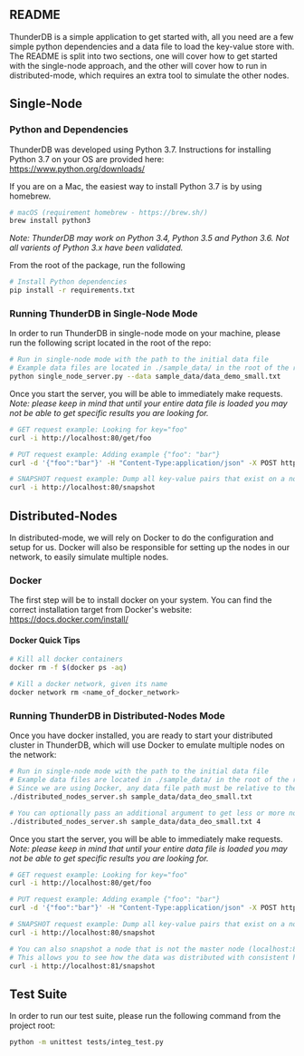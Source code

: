 ## README

ThunderDB is a simple application to get started with, all you need are a few simple python dependencies and a data file to load the key-value store with. The README is split into two sections, one will cover how to get started with the single-node approach, and the other will cover how to run in distributed-mode, which requires an extra tool to simulate the other nodes.

## Single-Node 

### Python and Dependencies 

ThunderDB was developed using Python 3.7. Instructions for installing Python 3.7 on your OS are provided here: https://www.python.org/downloads/

If you are on a Mac, the easiest way to install Python 3.7 is by using homebrew.

```bash
# macOS (requirement homebrew - https://brew.sh/)
brew install python3
```

*Note: ThunderDB may work on Python 3.4, Python 3.5 and Python 3.6. Not all varients of Python 3.x have been validated.*

From the root of the package, run the following

```bash
# Install Python dependencies
pip install -r requirements.txt
```

### Running ThunderDB in Single-Node Mode

In order to run ThunderDB in single-node mode on your machine, please run the following script located in the root of the repo:

```bash
# Run in single-node mode with the path to the initial data file
# Example data files are located in ./sample_data/ in the root of the repo
python single_node_server.py --data sample_data/data_demo_small.txt
```

Once you start the server, you will be able to immediately make requests. *Note: please keep in mind that until your entire data file is loaded you may not be able to get specific results you are looking for.*

```bash
# GET request example: Looking for key="foo"
curl -i http://localhost:80/get/foo

# PUT request example: Adding example {"foo": "bar"}
curl -d '{"foo":"bar"}' -H "Content-Type:application/json" -X POST http://localhost:80/put

# SNAPSHOT request example: Dump all key-value pairs that exist on a node
curl -i http://localhost:80/snapshot
```

## Distributed-Nodes

In distributed-mode, we will rely on Docker to do the configuration and setup for us. Docker will also be responsible for setting up the nodes in our network, to easily simulate multiple nodes.

### Docker

The first step will be to install docker on your system. You can find the correct installation target from Docker's website: https://docs.docker.com/install/

#### Docker Quick Tips

``` bash
# Kill all docker containers
docker rm -f $(docker ps -aq)

# Kill a docker network, given its name
docker network rm <name_of_docker_network>
```

### Running ThunderDB in Distributed-Nodes Mode

Once you have docker installed, you are ready to start your distributed cluster in ThunderDB, which will use Docker to emulate multiple nodes on the network:

```bash
# Run in single-node mode with the path to the initial data file
# Example data files are located in ./sample_data/ in the root of the repo
# Since we are using Docker, any data file path must be relative to the project root as the directory will be mapped into Docker. 
./distributed_nodes_server.sh sample_data/data_deo_small.txt

# You can optionally pass an additional argument to get less or more nodes in your cluster (default: 3)
./distributed_nodes_server.sh sample_data/data_deo_small.txt 4
```

Once you start the server, you will be able to immediately make requests. *Note: please keep in mind that until your entire data file is loaded you may not be able to get specific results you are looking for.*

```bash
# GET request example: Looking for key="foo"
curl -i http://localhost:80/get/foo

# PUT request example: Adding example {"foo": "bar"}
curl -d '{"foo":"bar"}' -H "Content-Type:application/json" -X POST http://localhost:80/put

# SNAPSHOT request example: Dump all key-value pairs that exist on a node
curl -i http://localhost:80/snapshot

# You can also snapshot a node that is not the master node (localhost:80) 
# This allows you to see how the data was distributed with consistent hashing
curl -i http://localhost:81/snapshot
```

## Test Suite

In order to run our test suite, please run the following command from the project root:

```bash
python -m unittest tests/integ_test.py
```
